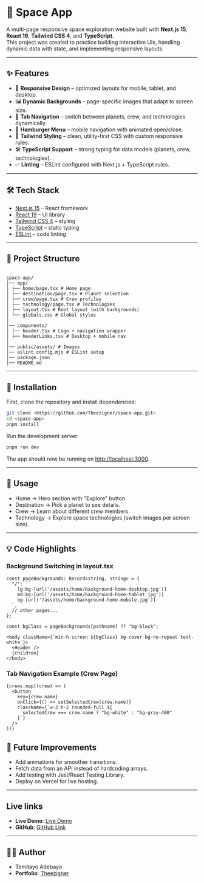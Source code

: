 # 🚀 Space App

A multi-page responsive space exploration website built with **Next.js 15**, **React 19**, **Tailwind CSS 4**, and **TypeScript**.  
This project was created to practice building interactive UIs, handling dynamic data with state, and implementing responsive layouts.

---

## ✨ Features

- 📱 **Responsive Design** – optimized layouts for mobile, tablet, and desktop.  
- 🖼️ **Dynamic Backgrounds** – page-specific images that adapt to screen size.  
- 🔄 **Tab Navigation** – switch between planets, crew, and technologies dynamically.  
- 🍔 **Hamburger Menu** – mobile navigation with animated open/close.  
- 🎨 **Tailwind Styling** – clean, utility-first CSS with custom responsive rules.  
- 🛠️ **TypeScript Support** – strong typing for data models (planets, crew, technologies).  
- ✅ **Linting** – ESLint configured with Next.js + TypeScript rules.

---

## 🛠️ Tech Stack

- [Next.js 15](https://nextjs.org/) – React framework  
- [React 19](https://react.dev/) – UI library  
- [Tailwind CSS 4](https://tailwindcss.com/) – styling  
- [TypeScript](https://www.typescriptlang.org/) – static typing  
- [ESLint](https://eslint.org/) – code linting  

---

## 📂 Project Structure

```plaintext

space-app/
│── app/
│ ├── home/page.tsx # Home page
│ ├── destination/page.tsx # Planet selection
│ ├── crew/page.tsx # Crew profiles
│ ├── technology/page.tsx # Technologies
│ ├── layout.tsx # Root layout (with backgrounds)
│ └── globals.css # Global styles
│
│── components/
│ ├── header.tsx # Logo + navigation wrapper
│ ├── headerLinks.tsx # Desktop + mobile nav
│
│── public/assets/ # Images
│── eslint.config.mjs # ESLint setup
│── package.json
│── README.md

```

---

## 🚀 Installation

First, clone the repository and install dependencies:

``` bash
git clone <https://github.com/Theezigner/space-app.git>
cd <space-app>
pnpm install

```

Run the development server:

``` bash
pnpm run dev

```

The app should now be running on <http://localhost:3000>.

---

## 🚦 Usage

- Home → Hero section with "Explore" button.
- Destination → Pick a planet to see details.
- Crew → Learn about different crew members.
- Technology → Explore space technologies (switch images per screen size).

---

## 💡 Code Highlights

### Background Switching in layout.tsx

``` tsx
const pageBackgrounds: Record<string, string> = {
  "/": `
    lg:bg-[url('/assets/home/background-home-desktop.jpg')] 
    md:bg-[url('/assets/home/background-home-tablet.jpg')] 
    bg-[url('/assets/home/background-home-mobile.jpg')]
  `,
  // other pages...
};

const bgClass = pageBackgrounds[pathname] ?? "bg-black";

<body className={`min-h-screen ${bgClass} bg-cover bg-no-repeat text-white`}>
  <Header />
  {children}
</body>
```

### Tab Navigation Example (Crew Page)

``` tsx
{crews.map((crew) => (
  <button
    key={crew.name}
    onClick={() => setSelectedCrew(crew.name)}
    className={`w-2 h-2 rounded-full ${
      selectedCrew === crew.name ? "bg-white" : "bg-gray-400"
    }`}
  />
))}
```

## 🚀 Future Improvements

- Add animations for smoother transitions.
- Fetch data from an API instead of hardcoding arrays.
- Add testing with Jest/React Testing Library.
- Deploy on Vercel for live hosting.

---

## Live links
- **Live Demo**: [Live Demo](https://space-app-seven-rouge.vercel.app/)
- **GitHub**: [GitHub Link](https://github.com/Theezigner/space-app.git)

---

## 👨‍💻 Author
-  Temitayo Adebayo
- **Portfolio**: [Theezigner](https://theezigner-porfolio.vercel.app/)
